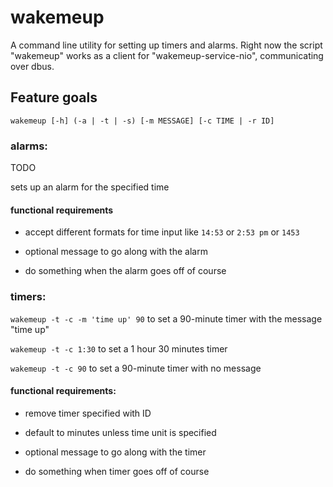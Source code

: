 # wakemeup

A command line utility for setting up timers and alarms. Right now the script "wakemeup" works as a client for "wakemeup-service-nio", communicating over dbus.


## Feature goals

`wakemeup [-h] (-a | -t | -s) [-m MESSAGE] [-c TIME | -r ID]`

### alarms:

TODO

sets up an alarm for the specified time

#### functional requirements

* accept different formats for time input like `14:53` or `2:53 pm` or `1453`

* optional message to go along with the alarm

* do something when the alarm goes off of course

### timers:

`wakemeup -t -c -m 'time up' 90` to set a 90-minute timer with the message "time up"

`wakemeup -t -c 1:30` to set a 1 hour 30 minutes timer 

`wakemeup -t -c 90` to set a 90-minute timer with no message

#### functional requirements:

* remove timer specified with ID

* default to minutes unless time unit is specified

* optional message to go along with the timer

* do something when timer goes off of course